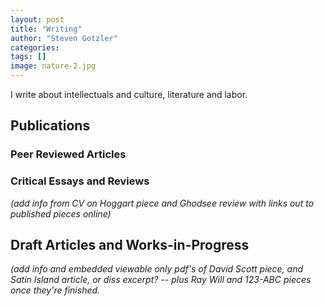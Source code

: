 ```yaml
---
layout: post
title: "Writing"
author: "Steven Gotzler"
categories:
tags: []
image: nature-2.jpg
---
```


I write about intellectuals and culture, literature and labor.

## Publications

### Peer Reviewed Articles
 
### Critical Essays and Reviews
*(add info from CV on Hoggart piece and Ghodsee review with links out to published pieces online)*

## Draft Articles and Works-in-Progress
*(add info and embedded viewable only pdf's of David Scott piece, and Satin Island article, or diss excerpt? -- plus Ray Will and 123-ABC pieces once they're finished.*
